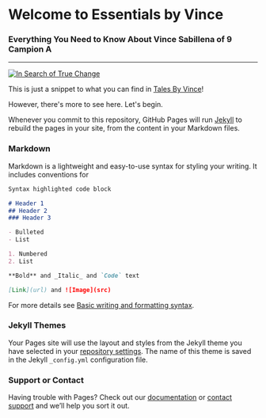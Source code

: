 # Welcome to Essentials by Vince
### Everything You Need to Know About Vince Sabillena of 9 Campion A
------------------------------------------------------------------------------------------------------------------------

[![In Search of True Change](https://img.youtube.com/vi/TzVxh36N_2g/0.jpg)](https://www.youtube.com/watch?v=TzVxh36N_2g)

This is just a snippet to what you can find in [Tales By Vince](https://sites.google.com/gbox.adnu.edu.ph/talesbyvince/welcome)!

However, there's more to see here. Let's begin.

Whenever you commit to this repository, GitHub Pages will run [Jekyll](https://jekyllrb.com/) to rebuild the pages in your site, from the content in your Markdown files.

### Markdown

Markdown is a lightweight and easy-to-use syntax for styling your writing. It includes conventions for

```markdown
Syntax highlighted code block

# Header 1
## Header 2
### Header 3

- Bulleted
- List

1. Numbered
2. List

**Bold** and _Italic_ and `Code` text

[Link](url) and ![Image](src)
```

For more details see [Basic writing and formatting syntax](https://docs.github.com/en/github/writing-on-github/getting-started-with-writing-and-formatting-on-github/basic-writing-and-formatting-syntax).

### Jekyll Themes

Your Pages site will use the layout and styles from the Jekyll theme you have selected in your [repository settings](https://github.com/V1NCE72/V1NCE72.github.io/settings/pages). The name of this theme is saved in the Jekyll `_config.yml` configuration file.

### Support or Contact

Having trouble with Pages? Check out our [documentation](https://docs.github.com/categories/github-pages-basics/) or [contact support](https://support.github.com/contact) and we’ll help you sort it out.
